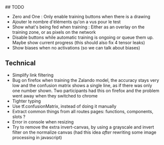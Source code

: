 ## TODO

- Zero and One : Only enable training buttons when there is a drawing
- Ajouter le nombre d'éléments qu'on a vus pour le test
- Show what's being fed when training : Either as an overlay on the training zone, or as pixels on the network
- Disable buttons while automatic training is ongoing or queue them up. Maybe show current progress
  (this should also fix 4 tensor leaks)
- Show biases when no activations (so we can talk about biases)

## Technical

- Simplify link filtering
- Bug on firefox when training the Zalando model, the accuracy stays very low and the confusion matrix shows a single line, as if there was only one number shown. Two participants had this on firefox and the problem went away when they switched to chrome
- Tighter typing
- Use tf.confusionMatrix, instead of doing it manually
- Extract common things from all routes pages: functions, components, slots ?
- Error in console when resizing
- Try to remove the extra invert-canvas, by using a grayscale and invert filter on the normalize canvas
  (had this idea _after_ rewriting some image processing in javascript)
